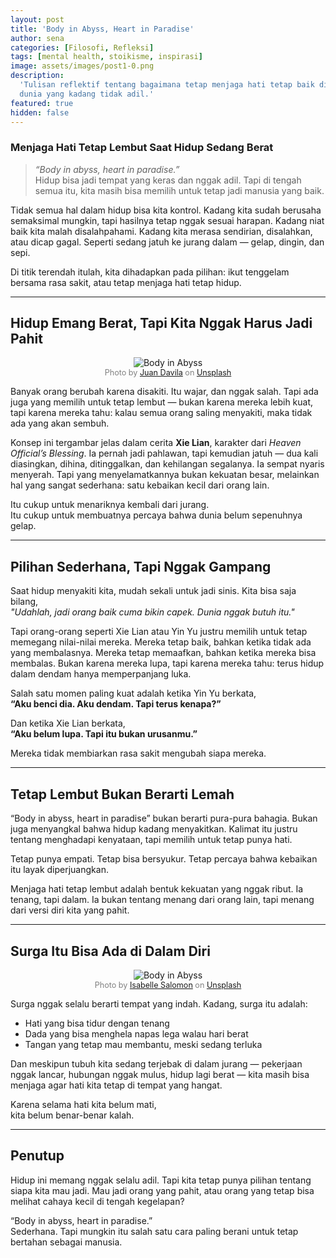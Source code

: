 ```yaml
---
layout: post
title: 'Body in Abyss, Heart in Paradise'
author: sena
categories: [Filosofi, Refleksi]
tags: [mental health, stoikisme, inspirasi]
image: assets/images/post1-0.png
description:
  'Tulisan reflektif tentang bagaimana tetap menjaga hati tetap baik di tengah
  dunia yang kadang tidak adil.'
featured: true
hidden: false
---
```


### Menjaga Hati Tetap Lembut Saat Hidup Sedang Berat

> _“Body in abyss, heart in paradise.”_  
> Hidup bisa jadi tempat yang keras dan nggak adil. Tapi di tengah semua itu,
> kita masih bisa memilih untuk tetap jadi manusia yang baik.

Tidak semua hal dalam hidup bisa kita kontrol. Kadang kita sudah berusaha
semaksimal mungkin, tapi hasilnya tetap nggak sesuai harapan. Kadang niat baik
kita malah disalahpahami. Kadang kita merasa sendirian, disalahkan, atau dicap
gagal. Seperti sedang jatuh ke jurang dalam — gelap, dingin, dan sepi.

Di titik terendah itulah, kita dihadapkan pada pilihan: ikut tenggelam bersama
rasa sakit, atau tetap menjaga hati tetap hidup.

---

## Hidup Emang Berat, Tapi Kita Nggak Harus Jadi Pahit

<div style="text-align: center;">
  <img src="{{ site.baseurl }}/assets/images/post1-1.jpg" alt="Body in Abyss">
  <div style="font-size: 0.9em; color: gray;">
    Photo by <a href="https://unsplash.com/@juanster?utm_content=creditCopyText&utm_medium=referral&utm_source=unsplash">Juan Davila</a> on <a href="https://unsplash.com/photos/person-standing-rock-cliff-covered-with-fog-WBMEwUsMWMQ?utm_content=creditCopyText&utm_medium=referral&utm_source=unsplash">Unsplash</a>
  </div>
</div>

Banyak orang berubah karena disakiti. Itu wajar, dan nggak salah. Tapi ada juga
yang memilih untuk tetap lembut — bukan karena mereka lebih kuat, tapi karena
mereka tahu: kalau semua orang saling menyakiti, maka tidak ada yang akan
sembuh.

Konsep ini tergambar jelas dalam cerita **Xie Lian**, karakter dari _Heaven
Official’s Blessing_. Ia pernah jadi pahlawan, tapi kemudian jatuh — dua kali
diasingkan, dihina, ditinggalkan, dan kehilangan segalanya. Ia sempat nyaris
menyerah. Tapi yang menyelamatkannya bukan kekuatan besar, melainkan hal yang
sangat sederhana: satu kebaikan kecil dari orang lain.

Itu cukup untuk menariknya kembali dari jurang.  
Itu cukup untuk membuatnya percaya bahwa dunia belum sepenuhnya gelap.

---

## Pilihan Sederhana, Tapi Nggak Gampang

Saat hidup menyakiti kita, mudah sekali untuk jadi sinis. Kita bisa saja
bilang,  
_"Udahlah, jadi orang baik cuma bikin capek. Dunia nggak butuh itu."_

Tapi orang-orang seperti Xie Lian atau Yin Yu justru memilih untuk tetap
memegang nilai-nilai mereka. Mereka tetap baik, bahkan ketika tidak ada yang
membalasnya. Mereka tetap memaafkan, bahkan ketika mereka bisa membalas. Bukan
karena mereka lupa, tapi karena mereka tahu: terus hidup dalam dendam hanya
memperpanjang luka.

Salah satu momen paling kuat adalah ketika Yin Yu berkata,  
**“Aku benci dia. Aku dendam. Tapi terus kenapa?”**

Dan ketika Xie Lian berkata,  
**“Aku belum lupa. Tapi itu bukan urusanmu.”**

Mereka tidak membiarkan rasa sakit mengubah siapa mereka.

---

## Tetap Lembut Bukan Berarti Lemah

“Body in abyss, heart in paradise” bukan berarti pura-pura bahagia. Bukan juga
menyangkal bahwa hidup kadang menyakitkan. Kalimat itu justru tentang menghadapi
kenyataan, tapi memilih untuk tetap punya hati.

Tetap punya empati. Tetap bisa bersyukur. Tetap percaya bahwa kebaikan itu layak
diperjuangkan.

Menjaga hati tetap lembut adalah bentuk kekuatan yang nggak ribut. Ia tenang,
tapi dalam. Ia bukan tentang menang dari orang lain, tapi menang dari versi diri
kita yang pahit.

---

## Surga Itu Bisa Ada di Dalam Diri

<div style="text-align: center;">
  <img src="{{ site.baseurl }}/assets/images/post1-2.jpg" alt="Body in Abyss">
  <div style="font-size: 0.9em; color: gray;">
    Photo by <a href="https://unsplash.com/@isabellesalomon?utm_content=creditCopyText&utm_medium=referral&utm_source=unsplash">Isabelle Salomon</a> on <a href="https://unsplash.com/photos/an-orange-and-white-cat-laying-on-top-of-a-bed-Q17qRHEylBQ?utm_content=creditCopyText&utm_medium=referral&utm_source=unsplash">Unsplash</a>
  </div>
</div>

Surga nggak selalu berarti tempat yang indah. Kadang, surga itu adalah:

- Hati yang bisa tidur dengan tenang
- Dada yang bisa menghela napas lega walau hari berat
- Tangan yang tetap mau membantu, meski sedang terluka

Dan meskipun tubuh kita sedang terjebak di dalam jurang — pekerjaan nggak
lancar, hubungan nggak mulus, hidup lagi berat — kita masih bisa menjaga agar
hati kita tetap di tempat yang hangat.

Karena selama hati kita belum mati,  
kita belum benar-benar kalah.

---

## Penutup

Hidup ini memang nggak selalu adil. Tapi kita tetap punya pilihan tentang siapa
kita mau jadi. Mau jadi orang yang pahit, atau orang yang tetap bisa melihat
cahaya kecil di tengah kegelapan?

“Body in abyss, heart in paradise.”  
Sederhana. Tapi mungkin itu salah satu cara paling berani untuk tetap bertahan
sebagai manusia.
